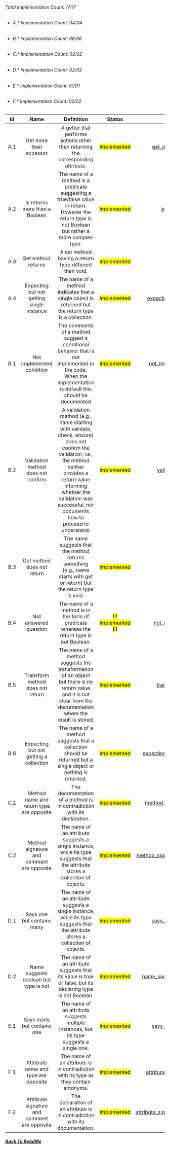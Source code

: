 ###### Total Implementation Count: 17/17

-   ###### A.* Implementation Count: 04/04
-   ###### B.* Implementation Count: 06/06
-   ###### C.* Implementation Count: 02/02
-   ###### D.* Implementation Count: 02/02
-   ###### E.* Implementation Count: 01/01
-   ###### F.* Implementation Count: 02/02


|  Id |                     Name                     |                                                                                                                       Definition                                                                                                                      |              Status              |             Python File             |
|:---:|:--------------------------------------------:|:-----------------------------------------------------------------------------------------------------------------------------------------------------------------------------------------------------------------------------------------------------:|:--------------------------------:|:-----------------------------------:|
| A.1 | Get more than accessor                       | A getter that performs actions other than returning the corresponding attribute.                                                                                                                                                                      | <mark>Implemented</mark>         | [get_more_than_accessor.py](../src/rule/linguistic_antipattern/get_more_than_accessor.py)             |
| A.2 | Is returns more than a Boolean               | The name of a method is a predicate suggesting a true/false value in return. However the return type is not Boolean but rather a more complex type.                                                                                                   | <mark>Implemented</mark>         | [is_no_return_bool.py](../src/rule/linguistic_antipattern/is_no_return_bool.py)                  |
| A.3 | Set method returns                           | A set method having a return type different than void.                                                                                                                                                                                                | <mark>Implemented</mark>         | [set_returns.py](../src/rule/linguistic_antipattern/set_returns.py)                        |
| A.4 | Expecting but not getting single instance    | The name of a method indicates that a single object is returned but the return type is a collection.                                                                                                                                                  | <mark>Implemented</mark>         | [expecting_not_getting_single.py](../src/rule/linguistic_antipattern/expecting_not_getting_single.py)       |
| B.1 | Not implemented condition                    | The comments of a method suggest a conditional behavior that is not implemented in the code. When the implementation is default this should be documented                                                                                             | <mark>Implemented</mark>         | [not_implemented_condition.py](../src/rule/linguistic_antipattern/not_implemented_condition.py)        |
| B.2 | Validation method does not confirm           | A validation method (e.g., name starting with validate, check, ensure) does not confirm the validation, i.e., the method neither provides a return value informing whether the validation was successful, nor documents how to proceed to understand. | <mark>Implemented</mark>         | [validate_not_confirm.py](../src/rule/linguistic_antipattern/validate_not_confirm.py)             |
| B.3 | Get method does not return                   | The name suggests that the method returns something (e.g., name starts with get or return) but the return type is void.                                                                                                                               | <mark>Implemented</mark>         | [get_no_return.py](../src/rule/linguistic_antipattern/get_no_return.py)                   |
| B.4 | Not answered question                        | The name of a method is in the form of predicate whereas the return type is not Boolean.                                                                                                                                                              | <mark>!!! Implemented !!!</mark> | [not_answered_question.py](../src/rule/linguistic_antipattern/not_answered_question.py)          |
| B.5 | Transform method does not return             | The name of a method suggests the transformation of an object but there is no return value and it is not clear from the documentation where the result is stored.                                                                                     | <mark>Implemented</mark>         | [transform_not_return.py](../src/rule/linguistic_antipattern/transform_not_return.py)             |
| B.6 | Expecting but not getting a collection       | The name of a method suggests that a collection should be returned but a single object or nothing is returned.                                                                                                                                        | <mark>Implemented</mark>         | [expecting_not_getting_collection.py](../src/rule/linguistic_antipattern/expecting_not_getting_collection.py) |
| C.1 | Method name and return type are opposite     | The documentation of a method is in contradiction with its declaration.                                                                                                                                                                               | <mark>Implemented</mark>         | [method_name_return_opposite.py](../src/rule/linguistic_antipattern/method_name_return_opposite.py)      |
| C.2 | Method signature and comment are opposite    | The name of an attribute suggests a single instance, while its type suggests that the attribute stores a collection of objects.                                                                                                                       | <mark>Implemented</mark>         | [method_signature_comment_opposite.py](../src/rule/linguistic_antipattern/method_signature_comment_opposite.py)|
| D.1 | Says one but contains many                   | The name of an attribute suggests a single instance, while its type suggests that the attribute stores a collection of objects.                                                                                                                       | <mark>Implemented</mark>         | [says_one_contains_many.py](../src/rule/linguistic_antipattern/says_one_contains_many.py)           |
| D.2 | Name suggests boolean but type is not        | The name of an attribute suggests that its value is true or false, but its declaring type is not Boolean.                                                                                                                                             | <mark>Implemented</mark>         | [name_suggest_boolean_type_not.py](../src/rule/linguistic_antipattern/name_suggest_boolean_type_not.py)    |
| E.1 | Says many but contains one                   | The name of an attribute suggests multiple instances, but its type suggests a single one.                                                                                                                                                             | <mark>Implemented</mark>         | [says_many_contains_one.py](../src/rule/linguistic_antipattern/says_many_contains_one.py)           |
| F.1 | Attribute name and type are opposite         | The name of an attribute is in contradiction with its type as they contain antonyms.                                                                                                                                                                  | <mark>Implemented</mark>         | [attribute_name_type_opposite.py](../src/rule/linguistic_antipattern/attribute_name_type_opposite.py)     |
| F.2 | Attribute signature and comment are opposite | The declaration of an attribute is in contradiction with its documentation.                                                                                                                                                                           | <mark>Implemented</mark>         | [attribute_signature_comment_opposite.py](../src/rule/linguistic_antipattern/attribute_signature_comment_opposite.py) |
##### [Back To ReadMe](../README.md)